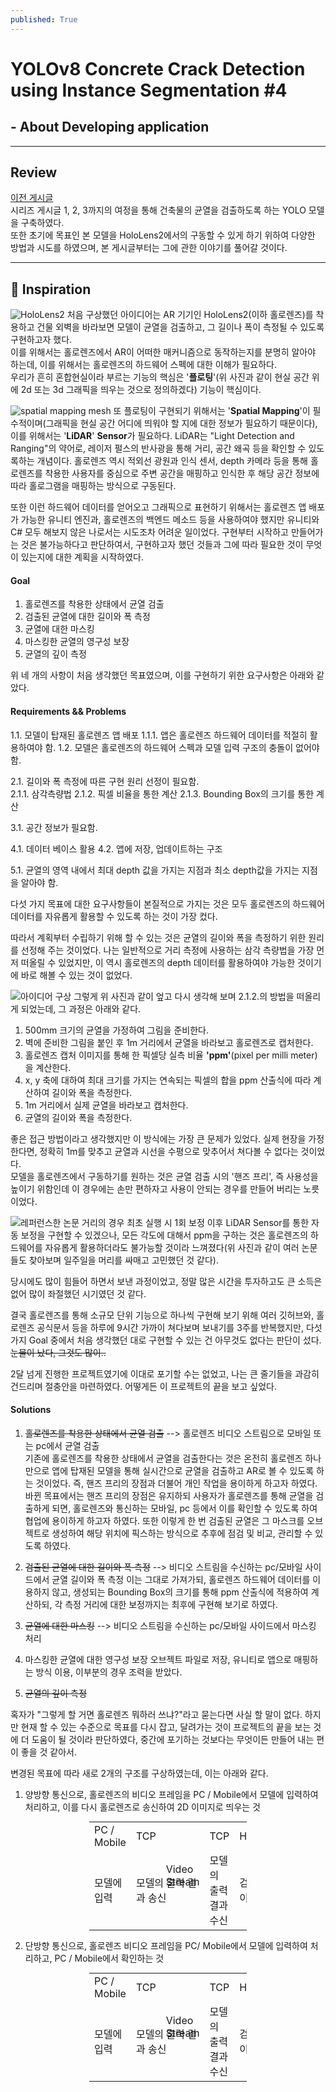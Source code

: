 ```yaml
---
published: True
---
```


# **YOLOv8 Concrete Crack Detection using Instance Segmentation #4**
## - About Developing application

-----

## Review

[이전 게시글](https://hoonc-corgi.github.io/2023/11/24/YOLOv8-콘크리트-크랙-탐지-(3)-모델-학습에-관하여.html)  
시리즈 게시글 1, 2, 3까지의 여정을 통해 건축물의 균열을 검출하도록 하는 YOLO 모델을 구축하였다.  
또한 초기에 목표인 본 모델을 HoloLens2에서의 구동할 수 있게 하기 위하여 다양한 방법과 시도를 하였으며, 본 게시글부터는 그에 관한 이야기를 풀어갈 것이다.

---

## 🚀 Inspiration
![HoloLens2](https://github.com/HoonC-corgi/Convolution_Filter_Application/assets/118245330/b77c4069-9b51-49e1-bc04-dcb6a2aa7609)
처음 구상했던 아이디어는 AR 기기인 HoloLens2(이하 홀로렌즈)를 착용하고 건물 외벽을 바라보면 모델이 균열을 검출하고, 그 길이나 폭이 측정될 수 있도록 구현하고자 했다.  
이를 위해서는 홀로렌즈에서 AR이 어떠한 매커니즘으로 동작하는지를 분명히 알아야 하는데, 이를 위해서는 홀로렌즈의 하드웨어 스펙에 대한 이해가 필요하다.  
우리가 흔히 혼합현실이라 부르는 기능의 핵심은 '**플로팅**'(위 사진과 같이 현실 공간 위에 2d 또는 3d 그래픽을 띄우는 것으로 정의하겠다) 기능이 핵심이다.


![spatial mapping mesh](https://github.com/Hyung-Gunny/Java-teamproject2-ToDoList/assets/118245330/b6b9f69a-2a1f-4127-8180-f3e60e8d250e)
또 플로팅이 구현되기 위해서는 '**Spatial Mapping**'이 필수적이며(그래픽을 현실 공간 어디에 띄워야 할 지에 대한 정보가 필요하기 때문이다), 이를 위해서는 '**LiDAR**' **Sensor**가 필요하다.
LiDAR는 "Light Detection and Ranging"의 약어로, 레이저 펄스의 반사광을 통해 거리, 공간 왜곡 등을 확인할 수 있도록하는 개념이다.
홀로렌즈 역시 적외선 광원과 인식 센서, depth 카메라 등을 통해 홀로렌즈를 착용한 사용자를 중심으로 주변 공간을 매핑하고 인식한 후 해당 공간 정보에 따라 홀로그램을 매핑하는 방식으로 구동된다.

또한 이런 하드웨어 데이터를 얻어오고 그래픽으로 표현하기 위해서는 홀로렌즈 앱 배포가 가능한 유니티 엔진과, 홀로렌즈의 백엔드 메소드 등을 사용하여야 했지만 유니티와 C# 모두 해보지 않은 나로서는 시도조차 어려운 일이었다.
구현부터 시작하고 만들어가는 것은 불가능하다고 판단하여서, 구현하고자 했던 것들과 그에 따라 필요한 것이 무엇이 있는지에 대한 계획을 시작하였다.

#### Goal
1. 홀로렌즈를 착용한 상태에서 균열 검출
2. 검출된 균열에 대한 길이와 폭 측정
3. 균열에 대한 마스킹 
4. 마스킹한 균열의 영구성 보장
5. 균열의 깊이 측정

위 네 개의 사항이 처음 생각했던 목표였으며, 이를 구현하기 위한 요구사항은 아래와 같았다.

#### Requirements && Problems
1.1. 모델이 탑재된 홀로렌즈 앱 배포
1.1.1. 앱은 홀로렌즈 하드웨어 데이터를 적절히 활용하여야 함.
1.2. 모델은 홀로렌즈의 하드웨어 스펙과 모델 입력 구조의 충돌이 없어야 함.

2.1. 길이와 폭 측정에 따른 구현 원리 선정이 필요함.  
2.1.1. 삼각측량법
2.1.2. 픽셀 비율을 통한 계산
2.1.3. Bounding Box의 크기를 통한 계산

3.1. 공간 정보가 필요함.  

4.1. 데이터 베이스 활용
4.2. 앱에 저장, 업데이트하는 구조

5.1. 균열의 영역 내에서 최대 depth 값을 가지는 지점과 최소 depth값을 가지는 지점을 알아야 함.


다섯 가지 목표에 대한 요구사항들이 본질적으로 가지는 것은 모두 홀로렌즈의 하드웨어 데이터를 자유롭게 활용할 수 있도록 하는 것이 가장 컸다.   


따라서 계획부터 수립하기 위해 할 수 있는 것은 균열의 길이와 폭을 측정하기 위한 원리를 선정해 주는 것이었다.
나는 일반적으로 거리 측정에 사용하는 삼각 측량법을 가장 먼저 떠올릴 수 있었지만, 이 역시 홀로렌즈의 depth 데이터를 활용하여야 가능한 것이기에 바로 해볼 수 있는 것이 없었다.  


![아이디어 구상](https://github.com/Hyung-Gunny/Java-teamproject2-ToDoList/assets/118245330/40164add-766c-4bdb-929d-c90bc573de61)
그렇게 위 사진과 같이 엎고 다시 생각해 보며 2.1.2.의 방법을 떠올리게 되었는데, 그 과정은 아래와 같다.
1. 500mm 크기의 균열을 가정하여 그림을 준비한다.
2. 벽에 준비한 그림을 붙인 후 1m 거리에서 균열을 바라보고 홀로렌즈로 캡처한다.
3. 홀로렌즈 캡처 이미지를 통해 한 픽셀당 실측 비율 **'ppm'**(pixel per milli meter)을 계산한다.
4. x, y 축에 대하여 최대 크기를 가지는 연속되는 픽셀의 합을 ppm 산출식에 따라 계산하여 길이와 폭을 측정한다.
5. 1m 거리에서 실제 균열을 바라보고 캡처한다.
5. 균열의 길이와 폭을 측정한다.

좋은 접근 방법이라고 생각했지만 이 방식에는 가장 큰 문제가 있었다. 실제 현장을 가정한다면, 정확히 1m를 맞추고 균열과 시선을 수평으로 맞추어서 쳐다볼 수 없다는 것이었다.  
모델을 홀로렌즈에서 구동하기를 원하는 것은 균열 검출 시의 '핸즈 프리', 즉 사용성을 높이기 위함인데 이 경우에는 손만 편하자고 사용이 안되는 경우를 만들어 버리는 노릇이었다.

![레퍼런스한 논문](https://github.com/Hyung-Gunny/Java-teamproject2-ToDoList/assets/118245330/cb35a489-5135-4dde-beda-cd40ad242a18)
거리의 경우 최초 실행 시 1회 보정 이후 LiDAR Sensor를 통한 자동 보정을 구현할 수 있겠으나, 모든 각도에 대해서 ppm을 구하는 것은 홀로렌즈의 하드웨어를 자유롭게 활용하더라도 불가능할 것이라 느껴졌다(위 사진과 같이 여러 논문들도 찾아보며 일주일을 머리를 싸매고 고민했던 것 같다).

당시에도 많이 힘들어 하면서 보낸 과정이었고, 정말 많은 시간을 투자하고도 큰 소득은 없어 많이 좌절했던 시기였던 것 같다.

결국 홀로렌즈를 통해 소규모 단위 기능으로 하나씩 구현해 보기 위해 여러 깃허브와, 홀로렌즈 공식문서 등을 하루에 9시간 가까이 쳐다보며 보내기를 3주를 반복했지만, 다섯 가지 Goal 중에서 처음 생각했던 대로 구현할 수 있는 건 아무것도 없다는 판단이 섰다. ~~눈물이 났다, 그것도 많이..~~

2달 넘게 진행한 프로젝트였기에 이대로 포기할 수는 없었고, 나는 큰 줄기들을 과감히 건드리며 절충안을 마련하였다. 어떻게든 이 프로젝트의 끝을 보고 싶었다.

#### Solutions

1. ~~홀로렌즈를 착용한 상태에서 균열 검출~~ --> 홀로렌즈 비디오 스트림으로 모바일 또는 pc에서 균열 검출  
기존에 홀로렌즈를 착용한 상태에서 균열을 검출한다는 것은 온전히 홀로렌즈 하나만으로 앱에 탑재된 모델을 통해 실시간으로 균열을 검출하고 AR로 볼 수 있도록 하는 것이었다. 즉, 핸즈 프리의 장점과 더불어 개인 작업을 용이하게 하고자 하였다.  
바뀐 목표에서는 핸즈 프리의 장점은 유지하되 사용자가 홀로렌즈를 통해 균열을 검출하게 되면, 홀로렌즈와 통신하는 모바일, pc 등에서 이를 확인할 수 있도록 하여 협업에 용이하게 하고자 하였다. 또한 이렇게 한 번 검출된 균열은 그 마스크를 오브젝트로 생성하여 해당 위치에 픽스하는 방식으로 추후에 점검 및 비교, 관리할 수 있도록 하였다.


2. ~~검출된 균열에 대한 길이와 폭 측정~~ --> 비디오 스트림을 수신하는 pc/모바일 사이드에서 균열 길이와 폭 측정
이는 그대로 가져가되, 홀로렌즈 하드웨어 데이터를 이용하지 않고, 생성되는 Bounding Box의 크기를 통해 ppm 산출식에 적용하여 계산하되, 각 측정 거리에 대한 보정까지는 최후에 구현해 보기로 하였다.


3. ~~균열에 대한 마스킹~~ --> 비디오 스트림을 수신하는 pc/모바일 사이드에서 마스킹 처리


4. 마스킹한 균열에 대한 영구성 보장
오브젝트 파일로 저장, 유니티로 앱으로 매핑하는 방식 이용, 이부분의 경우 조력을 받았다.


5. ~~균열의 깊이 측정~~


혹자가 "그렇게 할 거면 홀로렌즈 뭐하러 쓰냐?"라고 묻는다면 사실 할 말이 없다. 하지만 현재 할 수 있는 수준으로 목표를 다시 잡고, 달려가는 것이 프로젝트의 끝을 보는 것에 더 도움이 될 것이라 판단하였다, 중간에 포기하는 것보다는 무엇이든 만들어 내는 편이 좋을 것 같아서.

변경된 목표에 따라 새로 2개의 구조를 구상하였는데, 이는 아래와 같다. 

1. 양방향 통신으로, 홀로렌즈의 비디오 프레임을 PC / Mobile에서 모델에 입력하여 처리하고, 이를 다시 홀로렌즈로 송신하여 2D 이미지로 띄우는 것

<!DOCTYPE html>
<html lang="en">
<head>
  <meta charset="UTF-8">
  <meta name="viewport" content="width=device-width, initial-scale=1.0">
  <style>
    table {
      width: 50%;
      margin: auto;
      border-collapse: collapse;
    }

    th, td {
      border: 1px solid black;
      padding: 8px;
      text-align: center;
    }
  </style>
</head>
<body>

<table>
  <tr>
    <td>PC / Mobile</td>
    <td>TCP</td>
    <td rowspan="2">
      Video Stream
    </td>
    <td>TCP</td>
    <td>HoloLens2</td>
  </tr>
  <tr>
    <td>모델에 입력</td>
    <td colspan="2">모델의 출력 결과 송신</td>
    <td>모델의 출력 결과 수신</td>
    <td>검출된 균열 이미지 표시</td>
  </tr>
</table>

</body>
</html>


2. 단방향 통신으로, 홀로렌즈 비디오 프레임을 PC/ Mobile에서 모델에 입력하여 처리하고, PC / Mobile에서 확인하는 것

<!DOCTYPE html>
<html lang="en">
<head>
  <meta charset="UTF-8">
  <meta name="viewport" content="width=device-width, initial-scale=1.0">
  <style>
    table {
      margin: auto;
      border-collapse: collapse;
    }

    th, td {
      border: 1px solid black;
      padding: 8px;
      text-align: center;
    }
  </style>
</head>
<body>

<table>
  <tr>
    <td>PC / Mobile</td>
    <td>TCP</td>
    <td rowspan="2">
      Video Stream <br>
    </td>
    <td>TCP</td>
    <td>HoloLens2</td>
  </tr>
  <tr>
    <td>모델에 입력</td>
    <td colspan="2">모델의 출력 결과 송신</td>
    <td>모델의 출력 결과 수신</td>
    <td>검출된 균열 이미지 표시</td>
  </tr>
</table>

</body>
</html>
